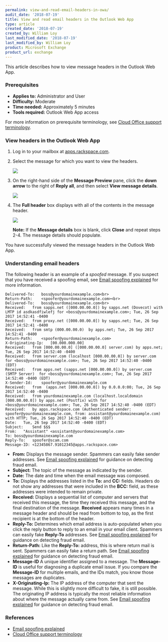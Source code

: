 ```yaml
---
permalink: view-and-read-email-headers-in-owa/
audit_date: '2018-07-19'
title: View and read email headers in the Outlook Web App
type: article
created_date: '2018-07-19'
created_by: William Loy
last_modified_date: '2018-07-19'
last_modified_by: William Loy
product: Microsoft Exchange
product_url: exchange
---
```


This article describes how to view message headers in the Outlook Web App.

### Prerequisites

- **Applies to:** Administrator and User
- **Difficulty:** Moderate
- **Time needed:** Approximately 5 minutes
- **Tools required:**  Outlook Web App access

For more information on prerequisite terminology, see [Cloud Office support terminology](/how-to/cloud-office-support-terminology).

### View headers in the Outlook Web App

1. Log in to your mailbox at [apps.rackspace.com](apps.rackspace.com).

2. Select the message for which you want to view the headers.

    <img src="{% asset_path exchange/view-and-read-email-headers-in-owa/inbox_preview.png %}" />

3. On the right-hand side of the **Message Preview** pane, click the **down arrow** to the right of **Reply all**, and then select **View message details**.

    <img src="{% asset_path exchange/view-and-read-email-headers-in-owa/view_message_details.png %}" />

4. The **Full header** box displays with all of the contents in the message header.

    <img src="{% asset_path exchange/view-and-read-email-headers-in-owa/header_window.png %}" />

    **Note:** If the **Message details** box is blank, click **Close** and repeat steps 2-4. The message details should populate.

You have successfully viewed the message headers in the Outlook Web App.

### Understanding email headers

The following header is an example of a *spoofed* message. If you suspect that you have received a spoofing email, see [Email spoofing explained](/how-to/email-spoofing-best-practices) for more information.

    Delivered-To:	boss@yourdomainexample.com<br>
    Return-Path:	<spoofer@yourdomainexample.com><br>
    Delivered-To:	boss@yourdomainexample.com<br>
    Received:	from sapps.net ([000.00.00.0]) by sapps.net (Dovecot) with LMTP id asdkasdfiwlefj for <boss@yourdomainexample.com>; Tue, 26 Sep 2017 14:52:41 -0400
    Received:	from proxy.net ([000.00.00.0]) by sapps.net; Tue, 26 Sep 2017 14:52:41 -0400
    Received:	from smtp (000.00.00.0)  by apps.net; Tue, 26 Sep 2017 14:52:41 -0400
    Return-Path:	<spoofer@yourdomainexample.com>
    X-Originating-Ip:	[00.000.000.00]
    Received:	from [000.00.00.0] ([000.00.00.0] server.com) by apps.net; Tue, 26 Sep 2017 14:52:40 -0400
    Received:	from server.com (localhost [000.00.00.0]) by server.com for <boss@yourdomainexample.com>; Tue, 26 Sep 2017 14:52:40 -0400 (EDT)
    Received:	from apps.net (sapps.net [000.00.00.0]) by server.com (SMTP Server)  for <boss@yourdomainexample.com>; Tue, 26 Sep 2017 14:52:40 -0400 (EDT)
    X-Sender-Id:	spoofer@yourdomainexample.com
    Received:	from  (apps.net [000.00.00.0]) by 0.0.0.0:00; Tue, 26 Sep 2017 14:52:40 -0400
    Received:	from yourdomainexample.com (localhost.localdomain [000.00.00.0]) by apps.net (Postfix) with for <boss@yourdomainexample.com>; Tue, 26 Sep 2017 14:52:40 -0400 (EDT)
    Received:	by apps.rackspace.com (Authenticated sender: spoofer@yourdomainexample.com, from: assistant@yourdomainexample.com) with HTTP; Tue, 26 Sep 2017 14:52:40 -0400 (EDT)
    Date:	Tue, 26 Sep 2017 14:52:40 -0400 (EDT)
    Subject:	Send $$$
    From:	"Assistant" <assistant@yourdomainexample.com>
    To:	boss@yourdomainexample.com
    Reply-To:	spoofer@scam.com
    Message-ID:	<12345867.91012345@apps.rackspace.com>

- **From:** Displays the message sender. Spammers can easily fake sender addresses. See [Email spoofing explained](/how-to/email-spoofing-best-practices) for guidance on detecting fraud email.
- **Subject:** The topic of the message as indicated by the sender.
- **Date:** The date and time when the email message was composed.
- **To:** Displays the addresses listed in the **To:** and **CC:** fields. Headers do not show any addresses that were included in the **BCC:** field, as these addresses were intended to remain private.
- **Received:** Displays a sequential list of computer and servers that received this message, the time they received this message, and the final destination of the message. **Received** appears many times in a message header and should be read from bottom to top, as the first recipient is at the bottom of the header.
- **Reply-To:** Determines which email address is auto-populated when you click the reply button to reply to an email in your email client. Spammers can easily fake **Reply-To** addresses. See [Email spoofing explained](/how-to/email-spoofing-best-practices) for guidance on detecting fraud email.
- **Return-Path:** Like the **Reply-To:** address, this is where return mail is sent. Spammers can easily fake a return path. See [Email spoofing explained](/how-to/email-spoofing-best-practices) for guidance on detecting fraud email.
- **Message-ID** A unique identifier assigned to a message. The **Message-ID** is useful for diagnosing a duplicate email issue. If you compare the **Message-ID** for multiple emails, and the IDs match, you know those messages are duplicates.
- **X-Originating-Ip:** The IP address of the computer that sent the message. While this is slightly more difficult to fake, it is still possible. The originating IP address is typically the most reliable information about where the message actually came from. See [Email spoofing explained](/how-to/email-spoofing-best-practices) for guidance on detecting fraud email.

### References

- [Email spoofing explained](/how-to/email-spoofing-best-practices)
- [Cloud Office support terminology](/how-to/cloud-office-support-terminology)
